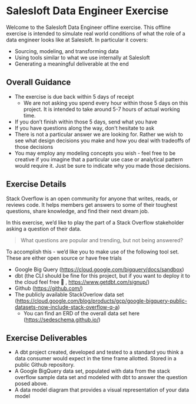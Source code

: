# Salesloft Data Engineer Exercise

Welcome to the Salesloft Data Engineer offline exercise. This offline exercise is intended to simulate real world conditions of what the role of a data engineer looks like at Salesloft. In particular it covers:
* Sourcing, modeling, and transforming data
* Using tools similar to what we use internally at Salesloft
* Generating a meaningful deliverable at the end

## Overall Guidance

* The exercise is due back within 5 days of receipt
    * We are not asking you spend every hour within those 5 days on this project. It is intended to take around 5-7 hours of actual working time. 
* If you don’t finish within those 5 days, send what you have
* If you have questions along the way, don't hesitate to ask 
* There is not a particular answer we are looking for. Rather we wish to see what design decisions you make and how you deal with tradeoffs of those decisions
* You may employ any modeling concepts you wish - feel free to be creative if you imagine that a particular use case or analytical pattern would require it. Just be sure to indicate why you made those decisions. 


## Exercise Details

Stack Overflow is an open community for anyone that writes, reads, or reviews code. It helps members get answers to some of their toughest questions, share knowledge, and find their next dream job. 

In this exercise, we’d like to play the part of a Stack Overflow stakeholder asking a question of their data. 

> What questions are popular and trending, but not being answered? 

To accomplish this - we’d like you to make use of the following tool set. These are either open source or have free trials

* Google Big Query (https://cloud.google.com/bigquery/docs/sandbox)
* dbt (the CLI should be fine for this project, but if you want to deploy it to the cloud feel free 🙂 , https://www.getdbt.com/signup/)
* Github (https://github.com/)
* The publicly available StackOverlow data set (https://cloud.google.com/blog/products/gcp/google-bigquery-public-datasets-now-include-stack-overflow-q-a)
    * You can find an ERD of the overall data set here (https://sedeschema.github.io/)



## Exercise Deliverables

* A dbt project created, developed and tested to a standard you think a data consumer would expect in the time frame allotted. Stored in a public Github repository. 
* A Google BigQuery data set, populated with data from the stack overflow sample data set and modeled with dbt to answer the question posed above. 
* A data model diagram that provides a visual representation of your data model